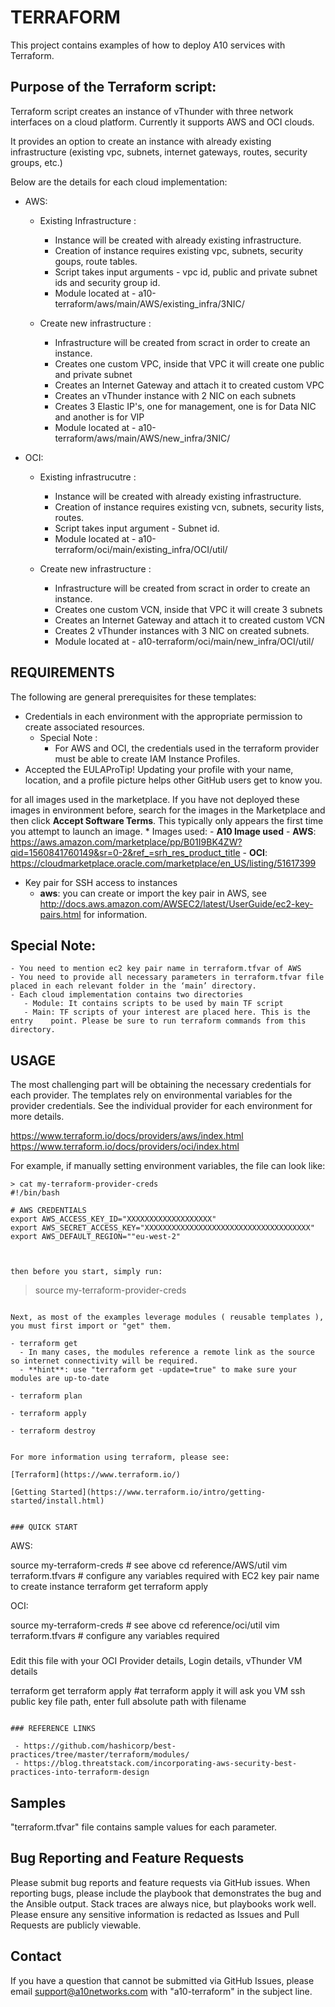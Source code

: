 # TERRAFORM

This project contains examples of how to deploy A10 services with Terraform.

## Purpose of the Terraform script:
Terraform script creates an instance of vThunder with three network interfaces on a cloud platform.
Currently it supports AWS and OCI clouds.

It provides an option to create an instance with already existing infrastructure (existing vpc, subnets, internet gateways, routes, security groups, etc.)

Below are the details for each cloud implementation:

 - AWS:
    - Existing Infrastructure :
        * Instance will be created with already existing infrastructure.
        * Creation of instance requires existing vpc, subnets, security goups, route tables.
       * Script takes input arguments - vpc id, public and private subnet ids and security group id.
       * Module located at - a10-terraform/aws/main/AWS/existing_infra/3NIC/


   - Create new infrastructure :
     * Infrastructure will be created from scract in order to create an instance.
     * Creates one custom VPC, inside that VPC it will create one public and private subnet
     * Creates an Internet Gateway and attach it to created custom VPC
     * Creates an vThunder instance with 2 NIC on each subnets
     * Creates 3 Elastic IP's, one for management, one is for Data NIC and another is for VIP
     * Module located at - a10-terraform/aws/main/AWS/new_infra/3NIC/

 - OCI:
    - Existing infrastrucutre :
      * Instance will be created with already existing infrastructure.
       * Creation of instance requires existing vcn, subnets, security lists, routes.
       * Script takes input argument - Subnet id.
       * Module located at - a10-terraform/oci/main/existing_infra/OCI/util/

    - Create new infrastructure :
       * Infrastructure will be created from scract in order to create an instance.
        * Creates one custom VCN, inside that VPC it will create 3 subnets
         * Creates an Internet Gateway and attach it to created custom VCN
        * Creates 2 vThunder instances with 3 NIC on created subnets.
        * Module located at - a10-terraform/oci/main/new_infra/OCI/util/


## REQUIREMENTS

The following are general prerequisites for these templates:
 - Credentials in each environment with the appropriate permission to create associated resources.
    * Special Note :
        * For AWS and OCI, the credentials used in the terraform provider must be able to create IAM Instance Profiles.
 - Accepted the EULAProTip! Updating your profile with your name, location, and a profile picture helps other GitHub users get to know you.

 for all images used in the marketplace. If you have not deployed these images in environment before, search for the images in the Marketplace and then click **Accept Software Terms**.  This typically only appears the first time you attempt to launch an image.
    * Images used:
        - **A10 Image used**
            - **AWS**:
                 https://aws.amazon.com/marketplace/pp/B01I9BK4ZW?qid=1560841760149&sr=0-2&ref_=srh_res_product_title
            - **OCI**:
                 https://cloudmarketplace.oracle.com/marketplace/en_US/listing/51617399

 - Key pair for SSH access to instances
    - **aws**: you can create or import the key pair in AWS, see http://docs.aws.amazon.com/AWSEC2/latest/UserGuide/ec2-key-pairs.html for information.

## Special Note:
    - You need to mention ec2 key pair name in terraform.tfvar of AWS
    - You need to provide all necessary parameters in terraform.tfvar file placed in each relevant folder in the ‘main’ directory.
    - Each cloud implementation contains two directories
	   - Module: It contains scripts to be used by main TF script
	   - Main: TF scripts of your interest are placed here. This is the entry    point. Please be sure to run terraform commands from this directory.


## USAGE

The most challenging part will be obtaining the necessary credentials for each provider. The templates rely on environmental variables for the provider credentials. See the individual provider for each environment for more details.

https://www.terraform.io/docs/providers/aws/index.html
https://www.terraform.io/docs/providers/oci/index.html

For example, if manually setting environment variables, the file can look like:


```
> cat my-terraform-provider-creds
#!/bin/bash

# AWS CREDENTIALS
export AWS_ACCESS_KEY_ID="XXXXXXXXXXXXXXXXXXX"
export AWS_SECRET_ACCESS_KEY="XXXXXXXXXXXXXXXXXXXXXXXXXXXXXXXXXXXXX"
export AWS_DEFAULT_REGION=""eu-west-2"



then before you start, simply run:

```
> source my-terraform-provider-creds
```

Next, as most of the examples leverage modules ( reusable templates ), you must first import or "get" them.

- terraform get
  - In many cases, the modules reference a remote link as the source so internet connectivity will be required.
  - **hint**: use "terraform get -update=true" to make sure your modules are up-to-date

- terraform plan

- terraform apply

- terraform destroy


For more information using terraform, please see:

[Terraform](https://www.terraform.io/)

[Getting Started](https://www.terraform.io/intro/getting-started/install.html)


### QUICK START

```

AWS:

source my-terraform-creds # see above
cd reference/AWS/util
vim terraform.tfvars      # configure any variables required with EC2 key pair name to create instance
terraform get
terraform apply


OCI:

source my-terraform-creds # see above
cd reference/oci/util
vim terraform.tfvars      # configure any variables required
###
Edit this file with your OCI Provider details, Login details, vThunder VM details

terraform get
terraform apply
#at terraform apply it will ask you VM ssh public key file path, enter full absolute path with filename

```

### REFERENCE LINKS

 - https://github.com/hashicorp/best-practices/tree/master/terraform/modules/
 - https://blog.threatstack.com/incorporating-aws-security-best-practices-into-terraform-design

```

## Samples

"terraform.tfvar" file contains sample values for each parameter.

## Bug Reporting and Feature Requests

Please submit bug reports and feature requests via GitHub issues. When reporting bugs, please include the playbook that demonstrates the bug and the Ansible output. Stack traces are always nice, but playbooks work well. Please ensure any sensitive information is redacted as Issues and Pull Requests are publicly viewable.


## Contact

If you have a question that cannot be submitted via GitHub Issues, please email support@a10networks.com with "a10-terraform" in the subject line.
